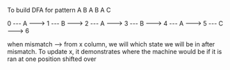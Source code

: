 To build DFA for pattern A B A B A C


0 --- A ---> 1 --- B ---> 2 --- A ---> 3 --- B ---> 4 --- A ---> 5 --- C ---> 6

when mismatch --> from x column, we will which state we will be in after mismatch.
To update x, it demonstrates where the machine would be if it is ran at one position shifted over